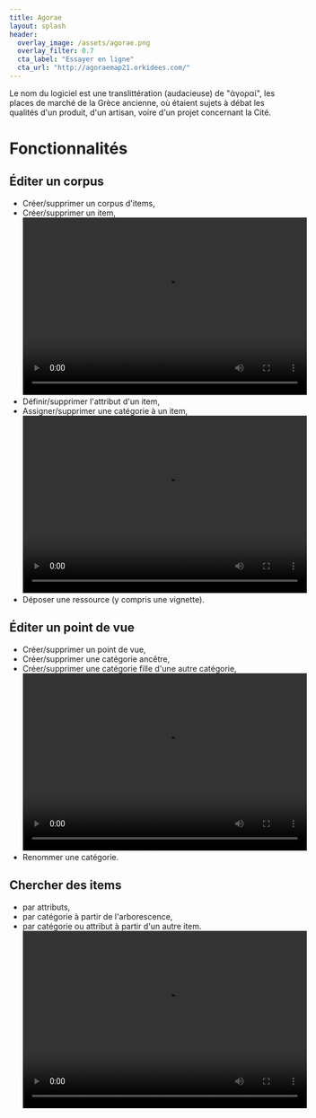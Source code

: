 ```yaml
---
title: Agorae
layout: splash
header:
  overlay_image: /assets/agorae.png
  overlay_filter: 0.7
  cta_label: "Essayer en ligne"
  cta_url: "http://agoraemap21.orkidees.com/"
---
```


Le nom du logiciel est une translittération (audacieuse) de "ἀγοραί", les places de marché de la Grèce ancienne, où étaient sujets à débat les qualités d'un produit, d'un artisan, voire d'un projet concernant la Cité.

# Fonctionnalités

## Éditer un corpus
- Créer/supprimer un corpus d'items,
- Créer/supprimer un item,
<video width="506" height="316" controls=""><source src="/assets/agorae_createItem.mp4" type="video/mp4">Votre navigateur ne sait pas afficher des vidéos au format MPEG 4.</video>
- Définir/supprimer l'attribut d'un item,
- Assigner/supprimer une catégorie à un item,
<video width="506" height="316" controls=""><source src="/assets/agorae_assignCategory.mp4" type="video/mp4">Votre navigateur ne sait pas afficher des vidéos au format MPEG 4.</video>
- Déposer une ressource (y compris une vignette).

## Éditer un point de vue
- Créer/supprimer un point de vue,
- Créer/supprimer une catégorie ancêtre,
- Créer/supprimer une catégorie fille d'une autre catégorie,
<video width="506" height="316" controls=""><source src="/assets/agorae_addCategory.mp4" type="video/mp4">Votre navigateur ne sait pas afficher des vidéos au format MPEG 4.</video>
- Renommer une catégorie.

## Chercher des items
- par attributs,
- par catégorie à partir de l'arborescence,
- par catégorie ou attribut à partir d'un autre item.
<video width="506" height="316" controls=""><source src="/assets/agorae_compareItem.mp4" type="video/mp4">Votre navigateur ne sait pas afficher des vidéos au format MPEG 4.</video>
